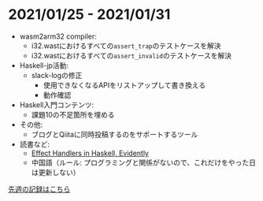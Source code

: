 # 2021/01/25 - 2021/01/31

- wasm2arm32 compiler:
    - i32.wastにおけるすべての`assert_trap`のテストケースを解決
    - i32.wastにおけるすべての`assert_invalid`のテストケースを解決
- Haskell-jp活動:
    - slack-logの修正
        - 使用できなくなるAPIをリストアップして書き換える
        - 動作確認
- Haskell入門コンテンツ:
    - 課題10の不足箇所を埋める
- その他:
    - ブログとQiitaに同時投稿するのをサポートするツール
- 読書など:
    - [Effect Handlers in Haskell, Evidently](https://xnning.github.io/papers/haskell-evidently.pdf)
    - 中国語（ルール: プログラミングと関係がないので、これだけをやった日は更新しない）

[先週の記録はこちら](https://github.com/igrep/daily-commits/blob/42123041bda568c3e820ea9bbcdd6f139c6d4854/yesterday.md)
